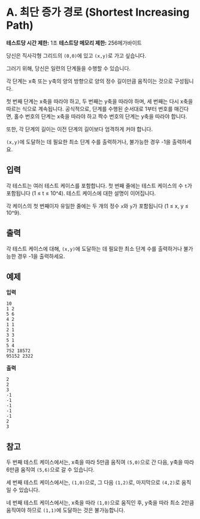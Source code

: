 # A. 최단 증가 경로 (Shortest Increasing Path)

**테스트당 시간 제한:** 1초
**테스트당 메모리 제한:** 256메가바이트

당신은 직사각형 그리드의 `(0,0)`에 있고 `(x,y)`로 가고 싶습니다.

그러기 위해, 당신은 일련의 단계들을 수행할 수 있습니다.

각 단계는 x축 또는 y축의 양의 방향으로 양의 정수 길이만큼 움직이는 것으로 구성됩니다.

첫 번째 단계는 x축을 따라야 하고, 두 번째는 y축을 따라야 하며, 세 번째는 다시 x축을 따르는 식으로 계속됩니다. 공식적으로, 단계를 수행된 순서대로 1부터 번호를 매긴다면, 홀수 번호의 단계는 x축을 따라야 하고 짝수 번호의 단계는 y축을 따라야 합니다.

또한, 각 단계의 길이는 이전 단계의 길이보다 엄격하게 커야 합니다.

`(x,y)`에 도달하는 데 필요한 최소 단계 수를 출력하거나, 불가능한 경우 -1을 출력하세요.

## 입력

각 테스트는 여러 테스트 케이스를 포함합니다. 첫 번째 줄에는 테스트 케이스의 수 `t`가 포함됩니다 (1 ≤ t ≤ 10^4). 테스트 케이스에 대한 설명이 이어집니다.

각 케이스의 첫 번째이자 유일한 줄에는 두 개의 정수 `x`와 `y`가 포함됩니다 (1 ≤ x, y ≤ 10^9).

## 출력

각 테스트 케이스에 대해, `(x,y)`에 도달하는 데 필요한 최소 단계 수를 출력하거나 불가능한 경우 -1을 출력하세요.

## 예제

**입력**
```
10
1 2
5 6
4 2
1 1
2 1
3 3
5 1
5 4
752 18572
95152 2322
```

**출력**
```
2
2
3
-1
-1
-1
-1
-1
2
3
```

## 참고

두 번째 테스트 케이스에서는, x축을 따라 5만큼 움직여 `(5,0)`으로 간 다음, y축을 따라 6만큼 움직여 `(5,6)`으로 갈 수 있습니다.

세 번째 테스트 케이스에서는, `(1,0)`으로, 그 다음 `(1,2)`로, 마지막으로 `(4,2)`로 움직일 수 있습니다.

네 번째 테스트 케이스에서는, x축을 따라 `(1,0)`으로 움직인 후, y축을 따라 최소 2만큼 움직여야 하므로 `(1,1)`에 도달하는 것은 불가능합니다.
